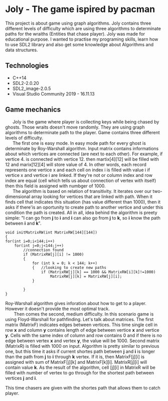 # Joly - The game ispired by pacman
This project is about game using graph algorithms. Joly contains three different levels of difficulty which are using three algorithms to determinate paths for the wraiths (Entities that chase player). Joly was made for educational purpose. I wanted to practise my programing skills, learn how to use SDL2 library and also get some knowledge about Algorithms and data structures.

## Technologies
* C++14
* SDL2-2.0.20
* SDL2_image-2.0.5
* Visual Studio Community 2019 - 16.11.13

## Game mechanics
&nbsp;&nbsp;&nbsp;&nbsp;&nbsp;&nbsp;Joly is the game where player is collecting keys while being chased by ghosts. Those wraits doesn't move randomly. They are using graph algorithms to determinate path to the player. Game contains three different levels of difficulty.<br>
&nbsp;&nbsp;&nbsp;&nbsp;&nbsp;&nbsp;The first one is easy mode. In easy mode path for every ghost is determinate by Roy-Warshall algorithm. Input matrix contains informations about which vertices are connected (are next to each other). For example, if vertice 4. is connected with vertice 12. then martix[4][12] will be filled with 12 and marix[12][4] will store value of 4. In other words, each record represents one vertice x and each cell on index i is filled with value i if vertice x and vertice i are linked. If they're not or column index and row index are equal (cell which tells us about connection of vertex with itself) then this field is assigned with numbger of 1000.<br>
&nbsp;&nbsp;&nbsp;&nbsp;&nbsp;&nbsp;The algorithm is based on relation of transitivity. It iterates over our two-dimensional array looking for vertices that are linked with path. When it finds cell that indicates this situation (has value different than 1000), then it asks if there'is an oportunity to create path to another vertice and under this condition the path is created. All in all, idea behind the algorithm is preety simple: "I can go from **j** to **i** and **i** can also go from **j** to **k**, so **i** know the path between **i** and **k**".
```
void initMatrixRW(int MatrixRW[144][144])
{
for(int i=0;i<144;i++)
	for(int j=0;j<144;j++)
		//connection found
		if (MatrixRW[j][i] != 1000)
		{
			for (int k = 0; k < 144; k++)
			{	//looking to create new paths
				if (MatrixRW[j][k] == 1000 && MatrixRW[i][k]!=1000)
					MatrixRW[j][k] = MatrixRW[j][i];
			}

		}
}
```
Roy-Warshall algorithm gives inforation about how to get to a player. However it doesn't provide the most optimal track.<br>
&nbsp;&nbsp;&nbsp;&nbsp;&nbsp;&nbsp;&nbsp;Then comes the second, medium difficulty. In this scenario game is using Floyd-Warshall for pathfinding. Let's talk about matrices. The first matrix (MatrixF) indicates edges between vertices. This time single cell in row **x** and column **y** contains length of edge between vertice **x** and vertice **y**. Cells with the same index of column and row contains 0 and if there is no edge between vertex **x** and vertex **y**, the value will be 1000. Second matrix (MatrixR) is filled with 1000 on input. Algorithm is pretty similar to previous one, but this time it asks if current shortes path between **j** and **i** is longer than the path from **j** to **i** through **k** vertex. If it is, then MatrixF[j][i] is assigned with sum of MatrixF[j][k] and MatrixF[k][i]. MatrixR[j][i] will contain value **k**. As the result of the algorithm, cell [j][i] in MatrixR will be filled with number of vertex to go through for the shortest path between vertices **j** and **i**.  

This time chasers are given with the shortes path that allows them to catch player. 
